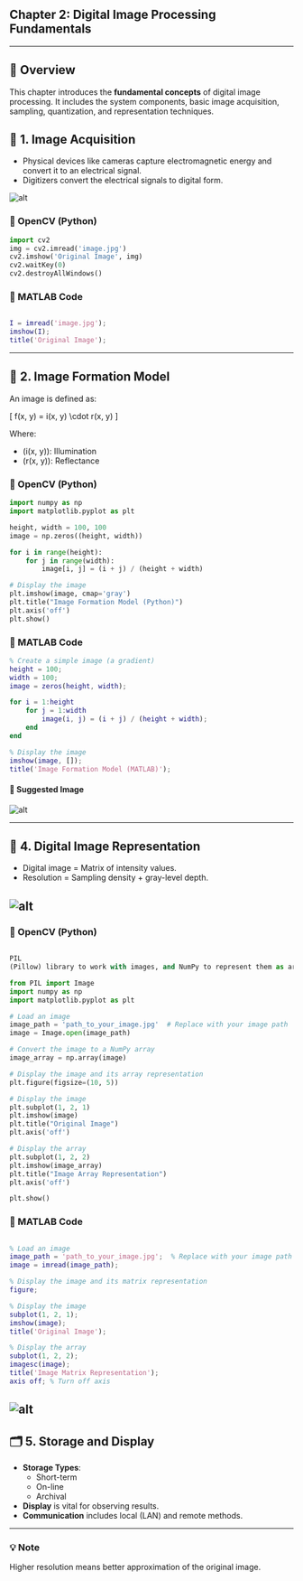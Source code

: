 
## Chapter 2: Digital Image Processing Fundamentals


---


## 📌 Overview

This chapter introduces the **fundamental concepts** of digital image processing. It includes the system components, basic image acquisition, sampling, quantization, and representation techniques.


## 📸 1. Image Acquisition

- Physical devices like cameras capture electromagnetic energy and convert it to an electrical signal.
- Digitizers convert the electrical signals to digital form.
  
![alt](phhotos/Picture2.png)



### 🐍 OpenCV (Python)

```python
import cv2
img = cv2.imread('image.jpg')
cv2.imshow('Original Image', img)
cv2.waitKey(0)
cv2.destroyAllWindows()
```
### 🔬 MATLAB Code

```matlab

I = imread('image.jpg');
imshow(I);
title('Original Image');

```
---
## 🧮 2. Image Formation Model

An image is defined as:

\[
f(x, y) = i(x, y) \cdot r(x, y)
\]

Where:
- \(i(x, y)\): Illumination
- \(r(x, y)\): Reflectance

### 🐍 OpenCV (Python)

```python
import numpy as np
import matplotlib.pyplot as plt

height, width = 100, 100
image = np.zeros((height, width))

for i in range(height):
    for j in range(width):
        image[i, j] = (i + j) / (height + width)

# Display the image
plt.imshow(image, cmap='gray')
plt.title("Image Formation Model (Python)")
plt.axis('off')
plt.show()
```




### 🔬 MATLAB Code

```matlab
% Create a simple image (a gradient)
height = 100;
width = 100;
image = zeros(height, width);

for i = 1:height
    for j = 1:width
        image(i, j) = (i + j) / (height + width);
    end
end

% Display the image
imshow(image, []);
title('Image Formation Model (MATLAB)');

```
#### 📸 Suggested Image

![alt](phhotos/Image%20formation.png)


---

## 📐 4. Digital Image Representation

- Digital image = Matrix of intensity values.
- Resolution = Sampling density + gray-level depth.

![alt](phhotos/Picture3.png)
---

### 🐍 OpenCV (Python)
```python

PIL
(Pillow) library to work with images, and NumPy to represent them as arrays:

from PIL import Image
import numpy as np
import matplotlib.pyplot as plt

# Load an image
image_path = 'path_to_your_image.jpg'  # Replace with your image path
image = Image.open(image_path)

# Convert the image to a NumPy array
image_array = np.array(image)

# Display the image and its array representation
plt.figure(figsize=(10, 5))

# Display the image
plt.subplot(1, 2, 1)
plt.imshow(image)
plt.title("Original Image")
plt.axis('off')

# Display the array
plt.subplot(1, 2, 2)
plt.imshow(image_array)
plt.title("Image Array Representation")
plt.axis('off')

plt.show()
```

### 🔬 MATLAB Code
```matlab

% Load an image
image_path = 'path_to_your_image.jpg';  % Replace with your image path
image = imread(image_path);

% Display the image and its matrix representation
figure;

% Display the image
subplot(1, 2, 1);
imshow(image);
title('Original Image');

% Display the array
subplot(1, 2, 2);
imagesc(image);
title('Image Matrix Representation');
axis off; % Turn off axis
```
![alt](phhotos/Representation.png)
---

## 🗂️ 5. Storage and Display

- **Storage Types**:
  - Short-term
  - On-line
  - Archival
- **Display** is vital for observing results.
- **Communication** includes local (LAN) and remote methods.

---
### 💡 Note
Higher resolution means better approximation of the original image.

